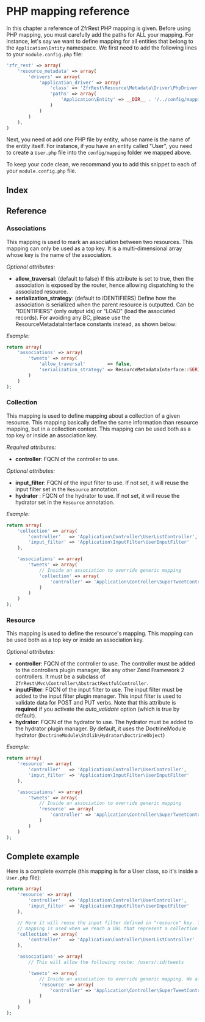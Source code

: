 # PHP mapping reference

In this chapter a reference of ZfrRest PHP mapping is given. Before using PHP mapping, you must carefully add the
paths for ALL your mapping. For instance, let's say we want to define mapping for all entities that belong to the
`Application\Entity` namespace. We first need to add the following lines to your `module.config.php` file:

```php
'zfr_rest' => array(
    'resource_metadata' => array(
        'drivers' => array(
            'application_driver' => array(
                'class' => 'ZfrRest\Resource\Metadata\Driver\PhpDriver',
                'paths' => array(
                    'Application\Entity' => __DIR__ . '/../config/mapping'
                )
            )
        )
    ),
)
```

Next, you need ot add one PHP file by entity, whose name is the name of the entity itself. For instance, if you have
an entity called "User", you need to create a `User.php` file into the `config/mapping` folder we mapped above.

To keep your code clean, we recommand you to add this snippet to each of your `module.config.php` file.

## Index

## Reference

### Associations

This mapping is used to mark an association between two resources. This mapping can only be used as a top key. It is
a multi-dimensional array whose key is the name of the association.

*Optional attributes:*

* **allow_traversal**: (default to false) If this attribute is set to true, then the association is exposed by the router,
hence allowing dispatching to the associated resource.
* **serialization_strategy**: (default to IDENTIFIERS) Define how the association is serialized when the parent resource
is outputted. Can be "IDENTIFIERS" (only output ids) or "LOAD" (load the associated records). For avoiding any BC, please
use the ResourceMetadataInterface constants instead, as shown below:

*Example:*

```php
return array(
	'associations' => array(
		'tweets' => array(
			'allow_traversal'        => false,
			'serialization_strategy' => ResourceMetadataInterface::SERIALIZATION_STRATEGY_IDENTIFIERS
		)
	)
);
```

### Collection

This mapping is used to define mapping about a collection of a given resource. This mapping basically define
the same information than resource mapping, but in a collection context. This mapping can be used both as a top key
or inside an association key.

*Required attributes:*

* **controller**: FQCN of the controller to use.

*Optional attributes:*

* **input_filter**: FQCN of the input filter to use. If not set, it will reuse the input filter set in the `Resource` annotation.
* **hydrator** : FQCN of the hydrator to use. If not set, it will reuse the hydrator set in the `Resource` annotation.

*Example:*

```php
return array(
	'collection' => array(
		'controller'   => 'Application\Controller\UserListController',
		'input_filter' => 'Application\InputFilter\UserInputFilter'
	),

	'associations' => array(
		'tweets' => array(
			// Inside an association to override generic mapping
			'collection' => array(
				'controller' => 'Application\Controller\SuperTweetController'
			)
		)
	)
);
```

### Resource

This mapping is used to define the resource's mapping. This mapping can be used both as a top key
or inside an association key.

*Optional attributes:*

* **controller**: FQCN of the controller to use. The controller must be added to the controllers plugin manager,
like any other Zend Framework 2 controllers. It must be a subclass of `ZfrRest\Mvc\Controller\AbstractRestfulController`.
* **inputFilter**: FQCN of the input filter to use. The input filter must be added to the input
filter plugin manager. This input filter is used to validate data for POST and PUT verbs. Note that this
attribute is **required** if you activate the *auto_validate* option (which is true by default).
* **hydrator**: FQCN of the hydrator to use. The hydrator must be added to the hydrator plugin manager.  By default,
it uses the DoctrineModule hydrator (`DoctrineModule\Stdlib\Hydrator\DoctrineObject`)

*Example:*

```php
return array(
	'resource' => array(
		'controller'   => 'Application\Controller\UserController',
		'input_filter' => 'Application\InputFilter\UserInputFilter'
	),

	'associations' => array(
		'tweets' => array(
			// Inside an association to override generic mapping
			'resource' => array(
				'controller' => 'Application\Controller\SuperTweetController'
			)
		)
	)
);
```

## Complete example

Here is a complete example (this mapping is for a User class, so it's inside a `User.php` file):

```php
return array(
	'resource' => array(
		'controller'   => 'Application\Controller\UserController',
		'input_filter' => 'Application\InputFilter\UserInputFilter'
	),

	// Here it will reuse the input filter defined in "resource" key. The collection
	// mapping is used when we reach a URL that represent a collection (for instance /users)
	'collection' => array(
		'controller'   => 'Application\Controller\UserListController'
	),

	'associations' => array(
		// This will allow the following route: /users/:id/tweets

		'tweets' => array(
			// Inside an association to override generic mapping. We also override the controller used
			'resource' => array(
				'controller' => 'Application\Controller\SuperTweetController'
			)
		)
	)
);
```
